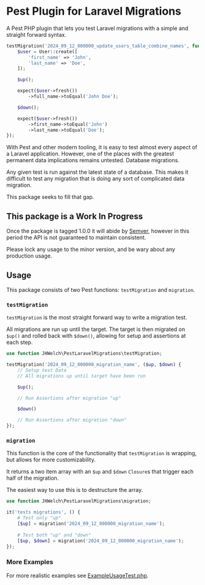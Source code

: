 # Pest Plugin for Laravel Migrations

A Pest PHP plugin that lets you test Laravel migrations with a simple and straight forward syntax.

```php
testMigration('2024_09_12_000000_update_users_table_combine_names', function ($up, $down) {
    $user = User::create([
        'first_name' => 'John',
        'last_name' => 'Doe',
    ]);

    $up();

    expect($user->fresh())
        ->full_name->toEqual('John Doe');

    $down();

    expect($user->fresh())
        ->first_name->toEqual('John')
        ->last_name->toEqual('Doe');
});
```

With Pest and other modern tooling, it is easy to test almost every aspect of a Laravel application. However, one of the places with the greatest permanent data implications remains untested. Database migrations.

Any given test is run against the latest state of a database. This makes it difficult to test any migration that is doing any sort of complicated data migration. 

This package seeks to fill that gap.

## This package is a **Work In Progress**
Once the package is tagged 1.0.0 it will abide by [Semver](https://semver.org/), however in this period the API is not guaranteed to maintain consistent.

Please lock any usage to the minor version, and be wary about any production usage.

## Usage

This package consists of two Pest functions: `testMigration` and `migration`. 

### `testMigration`

`testMigration` is the most straight forward way to write a migration test. 

All migrations are run up until the target. The target is then migrated on `$up()` and rolled back with `$down()`, allowing for setup and assertions at each step.

```php
use function JHWelch\PestLaravelMigrations\testMigration;

testMigration('2024_09_12_000000_migration_name', ($up, $down) {
    // Setup test Data
    // All migrations up until target have been run

    $up();

    // Run Assertions after migration "up"

    $down()

    // Run Assertions after migration "down"
});
```


### `migration`

This function is the core of the functionality that `testMigration` is wrapping, but allows for more customizability.

It returns a two item array with an `$up` and `$down` `Closure`s that trigger each half of the migration.

The easiest way to use this is to destructure the array.

```php
use function JHWelch\PestLaravelMigrations\migration;

it('tests migrations', () {
    # Test only "up"
    [$up] = migration('2024_09_12_000000_migration_name');
    
    # Test both "up" and "down"
    [$up, $down] = migration('2024_09_12_000000_migration_name');
});
```

### More Examples

For more realistic examples see [ExampleUsageTest.php](tests/ExampleUsageTest.php).
